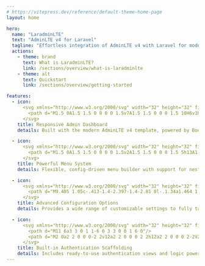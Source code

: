 ```yaml
---
# https://vitepress.dev/reference/default-theme-home-page
layout: home

hero:
  name: "LaradminLTE"
  text: "AdminLTE v4 for Laravel"
  tagline: "Effortless integration of AdminLTE v4 with Laravel for modern, responsive dashboards."
  actions:
    - theme: brand
      text: What is LaradminLTE?
      link: /sections/overview/what-is-laradminlte
    - theme: alt
      text: Quickstart
      link: /sections/overview/getting-started

features:
  - icon:
      <svg xmlns="http://www.w3.org/2000/svg" width="32" height="32" fill="#7837fa" viewBox="0 0 16 16">
        <path d="M1.5 0A1.5 1.5 0 0 0 0 1.5v7A1.5 1.5 0 0 0 1.5 10H6v1H1a1 1 0 0 0-1 1v3a1 1 0 0 0 1 1h14a1 1 0 0 0 1-1v-3a1 1 0 0 0-1-1h-5v-1h4.5A1.5 1.5 0 0 0 16 8.5v-7A1.5 1.5 0 0 0 14.5 0zm0 1h13a.5.5 0 0 1 .5.5v7a.5.5 0 0 1-.5.5h-13a.5.5 0 0 1-.5-.5v-7a.5.5 0 0 1 .5-.5M12 12.5a.5.5 0 1 1 1 0 .5.5 0 0 1-1 0m2 0a.5.5 0 1 1 1 0 .5.5 0 0 1-1 0M1.5 12h5a.5.5 0 0 1 0 1h-5a.5.5 0 0 1 0-1M1 14.25a.25.25 0 0 1 .25-.25h5.5a.25.25 0 1 1 0 .5h-5.5a.25.25 0 0 1-.25-.25"/>
      </svg>
    title: Responsive Admin Dashboard
    details: Built with the modern AdminLTE v4 template, powered by Bootstrap 5 for fully responsive and mobile-first design.

  - icon:
      <svg xmlns="http://www.w3.org/2000/svg" width="32" height="32" fill="#7837fa" viewBox="0 0 16 16">
        <path d="M1.5 0A1.5 1.5 0 0 0 0 1.5v2A1.5 1.5 0 0 0 1.5 5h13A1.5 1.5 0 0 0 16 3.5v-2A1.5 1.5 0 0 0 14.5 0zm1 2h3a.5.5 0 0 1 0 1h-3a.5.5 0 0 1 0-1m9.927.427A.25.25 0 0 1 12.604 2h.792a.25.25 0 0 1 .177.427l-.396.396a.25.25 0 0 1-.354 0zM0 8a2 2 0 0 1 2-2h12a2 2 0 0 1 2 2v5a2 2 0 0 1-2 2H2a2 2 0 0 1-2-2zm1 3v2a1 1 0 0 0 1 1h12a1 1 0 0 0 1-1v-2zm14-1V8a1 1 0 0 0-1-1H2a1 1 0 0 0-1 1v2zM2 8.5a.5.5 0 0 1 .5-.5h9a.5.5 0 0 1 0 1h-9a.5.5 0 0 1-.5-.5m0 4a.5.5 0 0 1 .5-.5h6a.5.5 0 0 1 0 1h-6a.5.5 0 0 1-.5-.5"/>
      </svg>
    title: Powerful Menu System
    details: Flexible, config-driven menu builder with support for nested items, links, headers, dividers, permission-based visibility, and intelligent active state detection.

  - icon:
      <svg xmlns="http://www.w3.org/2000/svg" width="32" height="32" fill="#7837fa" viewBox="0 0 16 16">
        <path d="M9.405 1.05c-.413-1.4-2.397-1.4-2.81 0l-.1.34a1.464 1.464 0 0 1-2.105.872l-.31-.17c-1.283-.698-2.686.705-1.987 1.987l.169.311c.446.82.023 1.841-.872 2.105l-.34.1c-1.4.413-1.4 2.397 0 2.81l.34.1a1.464 1.464 0 0 1 .872 2.105l-.17.31c-.698 1.283.705 2.686 1.987 1.987l.311-.169a1.464 1.464 0 0 1 2.105.872l.1.34c.413 1.4 2.397 1.4 2.81 0l.1-.34a1.464 1.464 0 0 1 2.105-.872l.31.17c1.283.698 2.686-.705 1.987-1.987l-.169-.311a1.464 1.464 0 0 1 .872-2.105l.34-.1c1.4-.413 1.4-2.397 0-2.81l-.34-.1a1.464 1.464 0 0 1-.872-2.105l.17-.31c.698-1.283-.705-2.686-1.987-1.987l-.311.169a1.464 1.464 0 0 1-2.105-.872zM8 10.93a2.929 2.929 0 1 1 0-5.86 2.929 2.929 0 0 1 0 5.858z"/>
      </svg>
    title: Advanced Configuration Options
    details: Provides a wide range of customizable settings to fully tailor the panel layout, UI components, and behavior.

  - icon:
      <svg xmlns="http://www.w3.org/2000/svg" width="32" height="32" fill="#7837fa" viewBox="0 0 16 16">
        <path d="M11 6a3 3 0 1 1-6 0 3 3 0 0 1 6 0"/>
        <path d="M2 0a2 2 0 0 0-2 2v12a2 2 0 0 0 2 2h12a2 2 0 0 0 2-2V2a2 2 0 0 0-2-2zm12 1a1 1 0 0 1 1 1v12a1 1 0 0 1-1 1v-1c0-1-1-4-6-4s-6 3-6 4v1a1 1 0 0 1-1-1V2a1 1 0 0 1 1-1z"/>
      </svg>
    title: Built-in Authentication Scaffolding
    details: Includes ready-to-use authentication views and logic powered by Laravel Fortify, with seamless integration into the dashboard.
---
```


